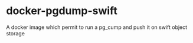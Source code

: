 # docker-pgdump-swift
A docker image which permit to run a pg_cump and push it on swift object storage
